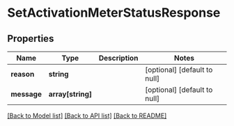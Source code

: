 # SetActivationMeterStatusResponse

## Properties
Name | Type | Description | Notes
------------ | ------------- | ------------- | -------------
**reason** | **string** |  | [optional] [default to null]
**message** | **array[string]** |  | [optional] [default to null]

[[Back to Model list]](../README.md#documentation-for-models) [[Back to API list]](../README.md#documentation-for-api-endpoints) [[Back to README]](../README.md)


